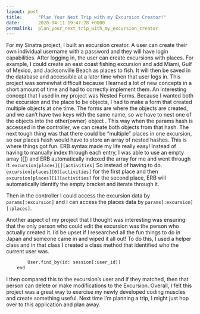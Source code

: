 ```yaml
---
layout: post
title:      "Plan Your Next Trip with my Excursion Creator!"
date:       2020-04-11 19:47:28 +0000
permalink:  plan_your_next_trip_with_my_excursion_creator
---
```



For my Sinatra project, I built an excursion creator. A user can create their own individual username with a password and they will have login capabilities. After logging in, the user can create excursions with places. For example, I could create an east coast fishing excursion and add Miami, Gulf of Mexico, and Jacksonville Beach as places to fish. It will then be saved in the database and accessible at a later time when that user logs in. This project was somewhat difficult because I learned a lot of new concepts in a short amount of time and had to correctly implement them. An interesting concept that I used in my project was Nested Forms. Because  I wanted both the excursion and the place to be objects, I had to make a form that created multiple objects at one time. The forms are where the objects are created, and we can’t have two keys with the same name, so we have to nest one of the objects into the other(owner) object . This way when the params hash is accessed in the controller, we can create both objects from that hash. 
	The next tough thing was that there could be “multiple” places in one excursion, so our places hash would have to store an array of nested hashes. This is where things got fun. ERB syntax made my life really easy! Instead of having to manually index through each entry, I was able to use an empty array ([]) and ERB automatically indexed the array for me and went through it. 
``` excursion[places][][activities] ``` 
So instead of having to do. ``` excursion[places][0][activities]``` for the first place and then ``` excursion[places][1][activities]```
for the second place, ERB will automatically identify the empty bracket and iterate through it. 

Then in the controller I could access the excursion data by ``` params[:excursion] ``` and I can access the places data by ``` params[:excursion][:places] ```. 

Another aspect of my project that I thought was interesting was ensuring that the only person who could edit the excursion was the person who actually created it. I’d be upset if I researched all the fun things to do in Japan and someone came in and wiped it all out! To do this, I used a helper class and in that class I created a class method  that identified who the current user was. 
``` def self.current_user(session)
        User.find_by(id: session[:user_id])
    end
``` 
I then compared this to the excursion’s user and if they matched, then that person can delete or make modifications to the Excursion. 
Overall, I felt this project was a great way to exercise my newly developed coding muscles and create something useful. Next time I’m planning a trip, I might just hop over to this application and plan away. 

